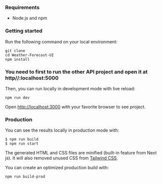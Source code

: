 ### Requirements

- Node.js and npm

### Getting started

Run the following command on your local environment:

```
git clone 
cd Weather-Forecast-UI
npm install
```

### You need to first to run the other API project and open it at http//:localhost:5000

Then, you can run locally in development mode with live reload:

```
npm run dev 
```

Open <http://localhost:3000> with your favorite browser to see project.


### Production

You can see the results locally in production mode with:

```
$ npm run build  
$ npm run start
```

The generated HTML and CSS files are minified (built-in feature from Next js). It will also removed unused CSS from [Tailwind CSS](https://tailwindcss.com).

You can create an optimized production build with:

```
npm run build-prod
```
